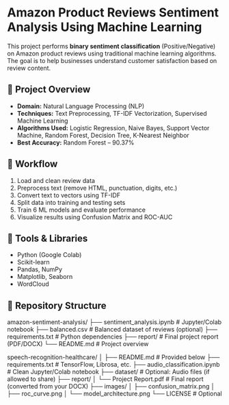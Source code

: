 # Amazon Product Reviews Sentiment Analysis Using Machine Learning

This project performs **binary sentiment classification** (Positive/Negative) on Amazon product reviews using traditional machine learning algorithms. The goal is to help businesses understand customer satisfaction based on review content.

## 📌 Project Overview

- **Domain:** Natural Language Processing (NLP)
- **Techniques:** Text Preprocessing, TF-IDF Vectorization, Supervised Machine Learning
- **Algorithms Used:** Logistic Regression, Naive Bayes, Support Vector Machine, Random Forest, Decision Tree, K-Nearest Neighbor
- **Best Accuracy:** Random Forest – 90.37%

## 🧠 Workflow

1. Load and clean review data
2. Preprocess text (remove HTML, punctuation, digits, etc.)
3. Convert text to vectors using TF-IDF
4. Split data into training and testing sets
5. Train 6 ML models and evaluate performance
6. Visualize results using Confusion Matrix and ROC-AUC

## 🔧 Tools & Libraries

- Python (Google Colab)
- Scikit-learn
- Pandas, NumPy
- Matplotlib, Seaborn
- WordCloud

## 📁 Repository Structure

amazon-sentiment-analysis/
├── sentiment_analysis.ipynb # Jupyter/Colab notebook
├── balanced.csv # Balanced dataset of reviews (optional)
├── requirements.txt # Python dependencies
├── report/ # Final project report (PDF/DOCX)
└── README.md # Project overview


speech-recognition-healthcare/
│
├── README.md                 # Provided below
├── requirements.txt          # TensorFlow, Librosa, etc.
├── audio_classification.ipynb  # Clean Jupyter/Colab notebook
├── dataset/                  # Optional: Audio files (if allowed to share)
├── report/
│   └── Project Report.pdf    # Final report (converted from your DOCX)
├── images/
│   ├── confusion_matrix.png
│   ├── roc_curve.png
│   └── model_architecture.png
└── LICENSE                   # Optional
